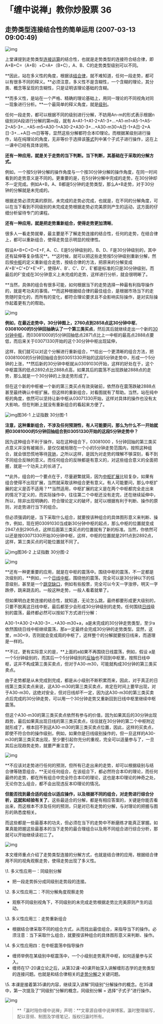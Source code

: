 # 「缠中说禅」教你炒股票 36

## **走势类型连接结合性的简单运用 (2007-03-13 09:00:49)**

![img](36-%E8%B5%B0%E5%8A%BF%E7%B1%BB%E5%9E%8B%E8%BF%9E%E6%8E%A5%E7%BB%93%E5%90%88%E6%80%A7%E7%9A%84%E7%AE%80%E5%8D%95%E8%BF%90%E7%94%A8.assets/v2-07bba48613b4ea324e195ad2dfbdfa6c_r.jpg)

上堂课提到走势类型[连接运算](https://www.zhihu.com/search?q=连接运算&search_source=Entity&hybrid_search_source=Entity&hybrid_search_extra={"sourceType"%3A"article"%2C"sourceId"%3A290651499})的结合性，也就是走势类型的连接符合结合律，即A+B+C=（A+B）+C=A+（B+C），A、B、C的走势类型级别可以不同。

**因此，站在多义性的角度，根据该[结合律](https://www.zhihu.com/search?q=结合律&search_source=Entity&hybrid_search_source=Entity&hybrid_search_extra={"sourceType"%3A"article"%2C"sourceId"%3A290651499})，就不难知道，任何一段走势，都可以有很多不同的释义。**必须注意，多义性不是含糊性，一个含糊的理论，其分类、概念等呈现的含糊性，只是证明该理论基础的含糊。

**而多义性，是站在一个严格、精确的理论基础上，用同一理论的不同视角对同一现象进行分析。**一个最简单的释义角度，就是[级别](https://www.zhihu.com/search?q=级别&search_source=Entity&hybrid_search_source=Entity&hybrid_search_extra={"sourceType"%3A"article"%2C"sourceId"%3A290651499})。

任何一段走势，都可以根据不同的级别进行分解，不妨用An-m的形式表示根据n级别对A段进行分解的第m段，就有 A=A1-1+A1-2+A1-3+…+A1-m1=A5-1+A5-2+A5-3+…+A5-m5=A30-1+A30-2+A30-3+…+A30-m30=A日-1+A日-2+A日-3+…+A日-m日等等，显然这些分解都符合本ID理论。而根据某级别进行操作，站在纯理论的角度，无非等价于选择该[等式](https://www.zhihu.com/search?q=等式&search_source=Entity&hybrid_search_source=Entity&hybrid_search_extra={"sourceType"%3A"article"%2C"sourceId"%3A290651499})列中某个子式子进行操作，这在上一课中已经有具体说明。

**还有一种应用，就是关于走势的当下判断。当下判断，其基础在于采取的分解方式。**

例如，一个按5分钟分解的操作角度与一个按30分钟分解的操作角度，在同一时间看到的走势意义是不同的。更重要的是，在5分钟分解中完成的走势，在30分钟却不一定完成。例如A+B，A、B都是5分钟的走势类型，那么A+B走势，对于30分钟的分解就是未完成的。

根据走势必须完美的原则，未完成的走势必完成，也就是，在不同的分解角度，可以在当下看到不同级别的未完成走势根据走势必完美原则产生的运动，这方面的仔细分析留待专门的课程。

**还有一种应用，就是把走势重新组合，使得走势更加清晰**。

很多人一看走势就晕，最主要是不了解走势连接的结合性，任何的走势，在结合律上，都可以重新组合，使得走势显示明显的规律性。

假设A+B+C+D+E+F, A、C、E是5分钟级别的，B、D、F是30分钟级别的，其中还有延伸等复杂情况**。**这时候，就可以把这些走势按5分钟级别重新分解，然后按[中枢](https://www.zhihu.com/search?q=中枢&search_source=Entity&hybrid_search_source=Entity&hybrid_search_extra={"sourceType"%3A"article"%2C"sourceId"%3A290651499})的定义重新组合走势，按结合律的方法，把原来的分解变成A'+B'+C'+D'+E'+F'，使得A'、B'、C'、D'、E'都是标准的只是30分钟级别，而最后的F'变成在30分钟意义上未完成的走势，这样进行分析，就会很明晰了。

**当然，具体的组合有很多可能，如何根据当下的走势选择一种最有利指导操作的，就是考功夫的事情。**而这种根据结合律的最佳组合，是根据市场当下的走势随时变化的，而所有的变化，都符合理论要求且不会影响实际操作，是对实际操作起着更有力的帮助。

![img](36-%E8%B5%B0%E5%8A%BF%E7%B1%BB%E5%9E%8B%E8%BF%9E%E6%8E%A5%E7%BB%93%E5%90%88%E6%80%A7%E7%9A%84%E7%AE%80%E5%8D%95%E8%BF%90%E7%94%A8.assets/v2-61c9a11291b4daf851c88df8a0f590d9_r.jpg)

**例如，在最近走势中，30分钟图上，2760点到2858点这30分钟中枢**，**03081000的5分钟回抽确认了一个第三类买点**，然后其后就继续走出一个新的[30分钟中枢](https://www.zhihu.com/search?q=30分钟中枢&search_source=Entity&hybrid_search_source=Entity&hybrid_search_extra={"sourceType"%3A"article"%2C"sourceId"%3A290651499})，而03081000的5分钟回抽低点2871点比上一中枢的最高点2888点要低，而后来关于03071330开始的这个30分钟中枢出现延伸，

这样，我们就可以对这个分解进行重新组合，**给出一个更清晰的组合方法，把03081000的5分钟回抽组合到03051330开始的这段5分钟走势中，形成一个5分钟的上涨，**然后新的30分钟中枢就从03091030开始，这样的好处在于，这个中枢震荡的低点2892点比2888点高，如果其后的震荡不出现跌破2888点的走势，那么就是一个30分钟的上涨走势形成了。

但在这个新的中枢被一个新的第三类买点有效突破前，依然存在震荡跌破2888点甚至最终确认中枢扩展。但这样的重新组合，对看图就有了帮助。当然，站在纯中枢的角度，依然可以坚持让新中枢从03071330开始，这样对具体的操作也没有太大影响，但在判断上就没有重新组合的看起来方便了。

![img](36-%E8%B5%B0%E5%8A%BF%E7%B1%BB%E5%9E%8B%E8%BF%9E%E6%8E%A5%E7%BB%93%E5%90%88%E6%80%A7%E7%9A%84%E7%AE%80%E5%8D%95%E8%BF%90%E7%94%A8.assets/v2-b10a92263ca506a51a8918debe8ecdd9_r.jpg)图36-1 上证指数 30分图-1

**注意，这种重新组合，不涉及任何预测性，有人可能要问，那么为什么不一开始就把03081000的5分钟回抽组合到03051330开始的这段5分钟走势中？**

因为这种组合不利于操作，站在这种组合下，03081000 ，5分钟回抽的第三类买点意义并没有被揭示，是仅仅被局限在一个小的5分钟走势范围内，按照这种组合，就会很恐慌地等待[背驰](https://www.zhihu.com/search?q=背驰&search_source=Entity&hybrid_search_source=Entity&hybrid_search_extra={"sourceType"%3A"article"%2C"sourceId"%3A290651499})，之所以这样，是因为对走势的理解不够深刻，看不到不同组合反映的意义。而任何组合的反映都是有意义的，对这些组合意义的全面把握，就是一个功夫上的长进了。

**此外，组合的一个要点在于，尽量避繁就简，因为[中枢扩展](https://www.zhihu.com/search?q=中枢扩展&search_source=Entity&hybrid_search_source=Entity&hybrid_search_extra={"sourceType"%3A"article"%2C"sourceId"%3A290651499})比较复杂，如果有组合使得不出现扩展，当然就采取该种组合更有意义。有人可能要问，那么中枢扩展的定义是否不适用？**当然适用，中枢扩展的定义是在两个中枢都完全走出来的情况下定义的，而实际操作中，往往第二个中枢还没有走完，还在继续延伸中，所以，除非出现明确的、符合理论定义的破坏，就可以根据有利于判断、操作的原则，对走势进行当下的组合。

但必须强调的是，当下采取什么组合，就要按该种组合的具体图形意义来判断、操作，例如，现在把03091030当成新30分钟中枢的起点，那么中枢的位置就变成2947点到2905点，这样后面第三类买点的位置就有了新的标准。当然，你依然可以还是按03071330开始30分钟中枢，这样，中枢的位置就是2911点到2892点，这样，第三类买点的可能位置就不同了。

![img](36-%E8%B5%B0%E5%8A%BF%E7%B1%BB%E5%9E%8B%E8%BF%9E%E6%8E%A5%E7%BB%93%E5%90%88%E6%80%A7%E7%9A%84%E7%AE%80%E5%8D%95%E8%BF%90%E7%94%A8.assets/v2-f3919cb6e22bfcd50b78909baa373f8a_r.jpg)图36-2 上证指数 30分图-2

![img](36-%E8%B5%B0%E5%8A%BF%E7%B1%BB%E5%9E%8B%E8%BF%9E%E6%8E%A5%E7%BB%93%E5%90%88%E6%80%A7%E7%9A%84%E7%AE%80%E5%8D%95%E8%BF%90%E7%94%A8.assets/v2-e5e9f345499503b08cf9424521a4fb96_r.jpg)

**还有一种更重要的应用，就是在中枢的震荡中。围绕中枢的震荡，不一定都是次级别的，**例如，一个[日线中枢](https://www.zhihu.com/search?q=日线中枢&search_source=Entity&hybrid_search_source=Entity&hybrid_search_extra={"sourceType"%3A"article"%2C"sourceId"%3A290651499})，围绕他的震荡，完全可以是30分钟以下的任意级别，甚至是一个[跳空缺口](https://www.zhihu.com/search?q=跳空缺口&search_source=Entity&hybrid_search_source=Entity&hybrid_search_extra={"sourceType"%3A"article"%2C"sourceId"%3A290651499})，例如有些股票，完全可以今天一字涨停，明天一字跌停，跳来跳去的。一般这种走势，一般人看着就晕了。

但如果明白走势连接的结合性，就知道，无论怎么跳，最终都要形成更大级别的，只要不脱离这日线中枢，最后都至少会形成30分钟级别的走势。任何围绕[日线](https://www.zhihu.com/search?q=日线&search_source=Entity&hybrid_search_source=Entity&hybrid_search_extra={"sourceType"%3A"article"%2C"sourceId"%3A290651499})级别的震荡，最终都必然可以按如下方式进行分解：

A30-1+A30-2+A30-3+…+A30-m30+a，a是未完成的30分钟走势类型，至少a依然围绕日线中枢继续震荡，那a一定最终会完成30分钟的走势类型。显然，这里，m30<9，否则就会变成周的中枢了，这样整个的分解就要按日线来，而道理是一样的。

**不过，更有实际意义的是，**上面的a如果不再围绕日线震荡，例如，假设 a是一个5分钟级别的，而其后一个5分钟级别的[反抽](https://www.zhihu.com/search?q=反抽&search_source=Entity&hybrid_search_source=Entity&hybrid_search_extra={"sourceType"%3A"article"%2C"sourceId"%3A290651499})也不回到中枢里，按照日线中枢，这并不构成第三类买卖点，但对于A30-m30，可能就构成30分钟的第三类买卖点。

由于走势都是从未完成到完成，都是从小级别不断积累而来，因此，对于真正的日线第三类买卖点来说，这A30-m30的第三类买卖点，肯定在时间上要早出现，对于A30-m30，这绝对安全，但对日线却不一定，因为这A30-m30的第三类买卖点后完成的30分钟走势，可以用一个30分钟走势又重新回到日线中枢里继续中枢震荡。

但这个A30-m30的第三类买卖点依然有参与的价值，因为如果其后的30分钟出现趋势，最后如果真出现日线的第三类买卖点，往往就在30分钟的第二个中枢附近就形成了，根本回不到这A30-m30的第三类买卖点位置，因此，这样的买卖点，即使不符合你的操作级别，例如，如果你是日线级别操作的，但一旦这样的A30-m30的第三类买卖出现，至少要引起你充分的重视，完全可以适量参与了，一旦其后出现趋势走势，就要严重注意了。

![img](36-%E8%B5%B0%E5%8A%BF%E7%B1%BB%E5%9E%8B%E8%BF%9E%E6%8E%A5%E7%BB%93%E5%90%88%E6%80%A7%E7%9A%84%E7%AE%80%E5%8D%95%E8%BF%90%E7%94%A8.assets/v2-2505fd2172884331a17d822a1e496412_r.jpg)

**不应该对走势进行任何的预测，但所有已走出来的走势，却可以根据级别与结合律等随意组合，**无论任何组合，在该组合下，都必然符合本ID的理论，而任何最终的走势，都在所有组合中完全符合本ID的理论，这也是本ID理论的神奇之处，无论你怎么组合，都不会出现违反本ID理论的情况。

**但能否找到最合适的组合以适应操作，以及根据不同的组合，对走势进行综合分析，这就和经验有关了**。这些最适合的分解，都是有相应答案的，关键是你能否看出来，而这根本不涉及任何的预测，只是对已有走势的分解，与对理论的把握与图形的熟悉度相关。

而这些都是一些最基本的功夫，但必须在当下的走势中不断磨练才能真正掌握。如果真能把握这些最基本的当下走势的最合理组合以及用不同组合进行综合分析，那就可以开始继续读初三了。

![img](36-%E8%B5%B0%E5%8A%BF%E7%B1%BB%E5%9E%8B%E8%BF%9E%E6%8E%A5%E7%BB%93%E5%90%88%E6%80%A7%E7%9A%84%E7%AE%80%E5%8D%95%E8%BF%90%E7%94%A8.assets/v2-bb478b45b2c4641c6afde5a0b2d6c851_r.jpg)

本文缠师重点介绍了走势类型连接的分解方式，也就是结合律的应用，根据结合律用不同的视角观察走势，使得走势出现了多义性。

\1. 多义性应用一：同级别分解

- 把一段走势拆分成同级别走势段的连接。

\2. 多义性应用二：不同分解角度观察走势

- 观察不同级别视角下，不同级别的未完成走势根据走势比完美原则产生的运动。

\3. 多义性应用三：走势重新组合

- 根据结合律采取不同的组合方式，从而找出最佳组合，来指导当下的操作。必须注意：当下采取什么组合，就要按该种组合的具体图形意义来判断、操作。

\4. 多义性应用四：在中枢震荡中指导操作

- 缠师举例在某级别中枢震荡中，一个小级别走势离开中枢，如何适量参与买入。
- 缠师在17-20课立论之后，从第32课-40课开始深入讲解缠形态学的走势类型的连接问题。也就是和结合律相关的[走势分解](https://www.zhihu.com/search?q=走势分解&search_source=Entity&hybrid_search_source=Entity&hybrid_search_extra={"sourceType"%3A"article"%2C"sourceId"%3A290651499})之关键问题。

\5. 本课是接着第35课的内容，继续深入讲解“同级别”分解操作的概念。在35课中，第一次提及了“同级别”分解的概念，同级别分解 = 选择“子式子”进行操作。

![img](36-%E8%B5%B0%E5%8A%BF%E7%B1%BB%E5%9E%8B%E8%BF%9E%E6%8E%A5%E7%BB%93%E5%90%88%E6%80%A7%E7%9A%84%E7%AE%80%E5%8D%95%E8%BF%90%E7%94%A8.assets/v2-baf883f1aa4b08e79382bdbf367073f7_r.jpg)

> **「瀛时陪你缠中说禅」声明：**文章源自缠中说禅博客。瀛时整理编写，配以音频、制图及学缠笔记，版权归瀛时所有。